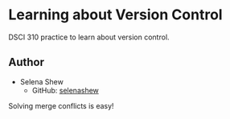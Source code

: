 # Learning about Version Control 
DSCI 310 practice to learn about version control.

## Author

- Selena Shew
  - GitHub: [selenashew](https://github.com/selenashew)

Solving merge conflicts is easy!
